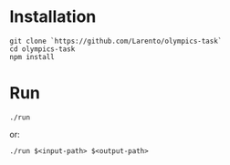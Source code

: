 # Installation

```
git clone `https://github.com/Larento/olympics-task`
cd olympics-task
npm install
```

# Run

```
./run
```

or:

```
./run $<input-path> $<output-path>
```
